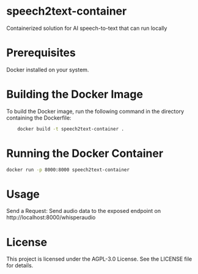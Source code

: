 # speech2text-container

Containerized solution for AI speech-to-text that can run locally

# Prerequisites

Docker installed on your system.

# Building the Docker Image

To build the Docker image, run the following command in the directory containing the Dockerfile:

```bash
    docker build -t speech2text-container .
```

# Running the Docker Container

```bash
docker run -p 8000:8000 speech2text-container
```

# Usage

Send a Request: Send audio data to the exposed endpoint on http://localhost:8000/whisperaudio

# License

This project is licensed under the AGPL-3.0 License. See the LICENSE file for details.
